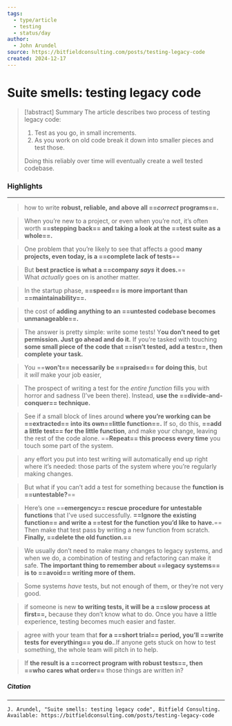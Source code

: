 ```yaml
---
tags:
  - type/article
  - testing
  - status/day
author:
  - John Arundel
source: https://bitfieldconsulting.com/posts/testing-legacy-code
created: 2024-12-17
---
```

# **Suite smells: testing legacy code**

> [!abstract] Summary
> The article describes two process of testing legacy code:
> 1. Test as you go, in small increments.
> 2. As you work on old code break it down into smaller pieces and test those.
> 
>Doing this reliably over time will eventually create a well tested codebase.
### **Highlights**
---
> how to write **robust, reliable, and above all ==_correct_ programs==.**

> When you’re new to a project, or even when you’re not, it’s often worth **==stepping back== and taking a look at the ==test suite as a whole==.**

> One problem that you’re likely to see that affects a good **many projects, even today, is a ==complete lack of tests**==

> But **best practice is what a ==company _says_ it does.**== What _actually_ goes on is another matter.

> In the startup phase, **==speed== is more important than ==maintainability==.**

> the cost of **adding anything to an ==untested codebase becomes unmanageable==.**

> The answer is pretty simple: write some tests! Y**ou don’t need to get permission. Just go ahead and do it.** If you’re tasked with touching **some small piece of the code that ==isn’t tested, add a test==, then complete your task.**

> You ==**won’t== necessarily be ==praised== for doing this**, but it _will_ make your job easier,

> The prospect of writing a test for the _entire function_ fills you with horror and sadness (I’ve been there). Instead, **use the ==divide-and-conquer== technique.**

> See if a small block of lines around **where you’re working can be ==extracted== into its own==little function==.** If so, do this, **==add a little test== for the little function**, and make your change, leaving the rest of the code alone. ==**Repeat== this process every time** you touch some part of the system.

> any effort you put into test writing will automatically end up right where it’s needed: those parts of the system where you’re regularly making changes.

> But what if you can’t add a test for something because the **function is ==untestable?**==

> Here’s one ==**emergency== rescue procedure for untestable functions** that I’ve used successfully. **==Ignore the existing function== and write a ==test for the function you’d like to have.**== Then make that test pass by writing a new function from scratch. **Finally, ==delete the old function.==**

> We usually don’t need to make many changes to legacy systems, and when we do, a combination of testing and refactoring can make it safe. **The important thing to remember about ==legacy systems== is to ==avoid== writing more of them.**

> Some systems _have_ tests, but not enough of them, or they’re not very good.

> if someone is new **to writing tests, it will be a ==slow process at first==,** because they don’t know what to do. Once you have a little experience, testing becomes much easier and faster.

> agree with your team that **for a ==short trial== period, you’ll ==write tests for everything== you do.**.If anyone gets stuck on how to test something, the whole team will pitch in to help.

> If **the result is a ==correct program with robust tests==, then ==who cares what order==** those things are written in?
##### **Citation**
---
```
J. Arundel, "Suite smells: testing legacy code", Bitfield Consulting.
Available: https://bitfieldconsulting.com/posts/testing-legacy-code 
```
